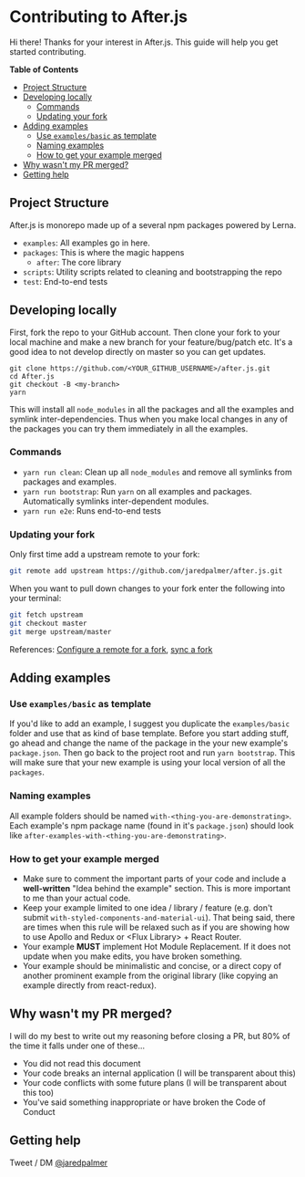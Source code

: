 # Contributing to After.js

Hi there! Thanks for your interest in After.js. This guide will help you get started contributing. 

<!-- START doctoc generated TOC please keep comment here to allow auto update -->
<!-- DON'T EDIT THIS SECTION, INSTEAD RE-RUN doctoc TO UPDATE -->
**Table of Contents** 

- [Project Structure](#project-structure)
- [Developing locally](#developing-locally)
  - [Commands](#commands)
  - [Updating your fork](#updating-your-fork)
- [Adding examples](#adding-examples)
  - [Use `examples/basic` as template](#use-examplesbasic-as-template)
  - [Naming examples](#naming-examples)
  - [How to get your example merged](#how-to-get-your-example-merged)
- [Why wasn't my PR merged?](#why-wasnt-my-pr-merged)
- [Getting help](#getting-help)

<!-- END doctoc generated TOC please keep comment here to allow auto update -->

## Project Structure

After.js is monorepo made up of a several npm packages powered by Lerna.

- `examples`: All examples go in here. 
- `packages`: This is where the magic happens
  - `after`: The core library
- `scripts`: Utility scripts related to cleaning and bootstrapping the repo
- `test`: End-to-end tests

## Developing locally

First, fork the repo to your GitHub account. Then clone your fork to your local 
machine and make a new branch for your feature/bug/patch etc. It's a good idea to not develop directly on master so you can get updates.

```
git clone https://github.com/<YOUR_GITHUB_USERNAME>/after.js.git
cd After.js
git checkout -B <my-branch>
yarn
```

This will install all `node_modules` in all the packages and all the examples and symlink
inter-dependencies. Thus when you make local changes in any of the packages you can try them
immediately in all the examples.

### Commands

- `yarn run clean`: Clean up all `node_modules` and remove all symlinks from packages and examples.
- `yarn run bootstrap`: Run `yarn` on all examples and packages. Automatically symlinks inter-dependent modules.
- `yarn run e2e`: Runs end-to-end tests

### Updating your fork

Only first time add a upstream remote to your fork:

```bash
git remote add upstream https://github.com/jaredpalmer/after.js.git
```

When you want to pull down changes to your fork enter the following into your terminal:

```bash
git fetch upstream
git checkout master
git merge upstream/master
```

References: [Configure a remote for a fork](https://help.github.com/articles/configuring-a-remote-for-a-fork/), [sync a fork](https://help.github.com/articles/syncing-a-fork/)

## Adding examples

### Use `examples/basic` as template
If you'd like to add an example, I suggest you duplicate the `examples/basic` folder and use that as kind of base template. Before you start adding stuff, go ahead and change the name of the package in the your new example's `package.json`. Then go back to the project root and run `yarn bootstrap`. This will make sure that your new example is using your local version of all the `packages`. 

### Naming examples

All example folders should be named `with-<thing-you-are-demonstrating>`. Each example's npm package name (found in it's `package.json`) should look like `after-examples-with-<thing-you-are-demonstrating>`.

### How to get your example merged

- Make sure to comment the important parts of your code and include a **well-written**
"Idea behind the example" section. This is more important to me than your actual code.
- Keep your example limited to one idea / library / feature (e.g. don't submit `with-styled-components-and-material-ui`). That being said, there are times when this rule will be relaxed such as if you are showing how to use Apollo and Redux or \<Flux Library\> + React Router.
- Your example **MUST** implement Hot Module Replacement. If it does not update when you make edits, you have broken something. 
- Your example should be minimalistic and concise, or a direct copy of another prominent example from the original library (like copying an example directly from react-redux).

## Why wasn't my PR merged?

I will do my best to write out my reasoning before closing a PR, but 80% of the time it falls under one of these...

- You did not read this document
- Your code breaks an internal application (I will be transparent about this)
- Your code conflicts with some future plans (I will be transparent about this too)
- You've said something inappropriate or have broken the Code of Conduct

## Getting help

Tweet / DM [@jaredpalmer](https://twitter.com/jaredpalmer)
